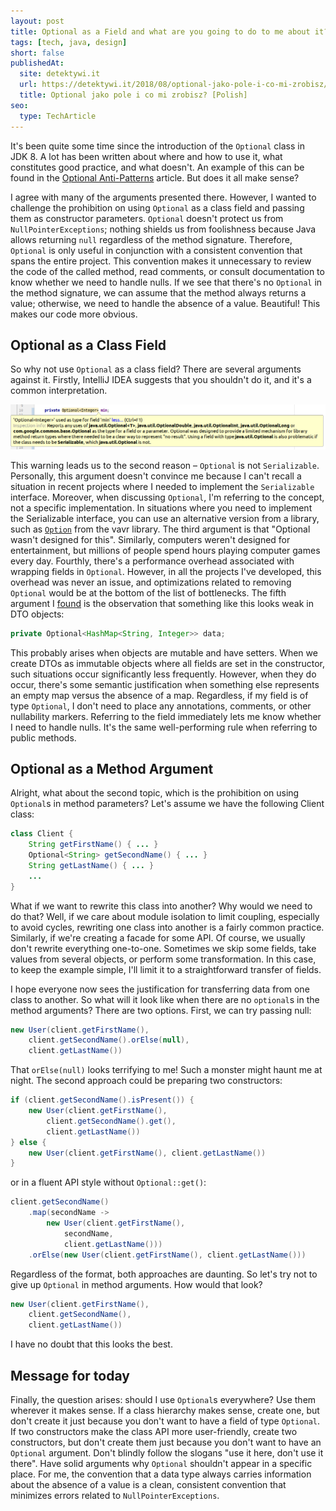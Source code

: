 ```yaml
---
layout: post
title: Optional as a Field and what are you going to do to me about it?
tags: [tech, java, design]
short: false
publishedAt:
  site: detektywi.it
  url: https://detektywi.it/2018/08/optional-jako-pole-i-co-mi-zrobisz/
  title: Optional jako pole i co mi zrobisz? [Polish]
seo:
  type: TechArticle
---
```


It's been quite some time since the introduction of the `Optional` class in JDK&nbsp;8.
A lot has been written about where and how to use it, what constitutes good practice, and what doesn't.
An example of this can be found in the [Optional Anti-Patterns](https://docs.oracle.com/javase/8/docs/api/java/util/Optional.html) article.
But does it all make sense?

I agree with many of the arguments presented there.
However, I wanted to challenge the prohibition on using `Optional` as a class field and passing them as constructor parameters.
`Optional` doesn't protect us from `NullPointerExceptions`;
nothing shields us from foolishness because Java allows returning `null` regardless of the method signature.
Therefore, `Optional` is only useful in conjunction with a consistent convention that spans the entire project.
This convention makes it unnecessary to review the code of the called method, read comments,
or consult documentation to know whether we need to handle nulls.
If we see that there's no `Optional` in the method signature, we can assume that the method always returns a value;
otherwise, we need to handle the absence of a value.
Beautiful! This makes our code more obvious.

## Optional as a Class Field

So why not use `Optional` as a class field? There are several arguments against it.
Firstly, IntelliJ IDEA suggests that you shouldn't do it, and it's a common interpretation.

![message from intellij about incorrect use of optional](/assets/articles/2018-08-19-Optional-as-field/optionalFieldInIdea.webp)

This warning leads us to the second reason – `Optional` is not `Serializable`.
Personally, this argument doesn't convince me because I can't recall a situation in recent projects
where I needed to implement the `Serializable` interface.
Moreover, when discussing `Optional`, I'm referring to the concept, not a specific implementation.
In situations where you need to implement the Serializable interface, you can use an alternative version from a library,
such as [`Option`](https://static.javadoc.io/io.vavr/vavr/0.9.2/io/vavr/control/Option.html) from the vavr library.
The third argument is that "Optional wasn't designed for this".
Similarly, computers weren't designed for entertainment, but millions of people spend hours playing computer games every day.
Fourthly, there's a performance overhead associated with wrapping fields in `Optional`.
However, in all the projects I've developed, this overhead was never an issue,
and optimizations related to removing `Optional` would be at the bottom of the list of bottlenecks.
The fifth argument I [found](https://klolo.github.io/blog/2017/08/05/jak-uzywac-optional/) is the observation that something like
this looks weak in DTO objects:

```java
private Optional<HashMap<String, Integer>> data;
```

This probably arises when objects are mutable and have setters.
When we create DTOs as immutable objects where all fields are set in the constructor, such situations occur significantly less frequently.
However, when they do occur, there's some semantic justification when something else represents an empty map versus the absence of a map.
Regardless, if my field is of type `Optional`, I don't need to place any annotations, comments, or other nullability markers.
Referring to the field immediately lets me know whether I need to handle nulls.
It's the same well-performing rule when referring to public methods.

## Optional as a Method Argument

Alright, what about the second topic, which is the prohibition on using `Optional`s in method parameters?
Let's assume we have the following Client class:

```java
class Client {
    String getFirstName() { ... }
    Optional<String> getSecondName() { ... }
    String getLastName() { ... }
    ...
}
```

What if we want to rewrite this class into another?
Why would we need to do that?
Well, if we care about module isolation to limit coupling, especially to avoid cycles, 
rewriting one class into another is a fairly common practice.
Similarly, if we're creating a facade for some API.
Of course, we usually don't rewrite everything one-to-one.
Sometimes we skip some fields, take values from several objects, or perform some transformation.
In this case, to keep the example simple, I'll limit it to a straightforward transfer of fields.

I hope everyone now sees the justification for transferring data from one class to another.
So what will it look like when there are no `optional`s in the method arguments?
There are two options.
First, we can try passing null:

```java
new User(client.getFirstName(),
    client.getSecondName().orElse(null),
    client.getLastName())
```

That `orElse(null)` looks terrifying to me!
Such a monster might haunt me at night.
The second approach could be preparing two constructors:

```java
if (client.getSecondName().isPresent()) {
    new User(client.getFirstName(),
        client.getSecondName().get(),
        client.getLastName())
} else {
    new User(client.getFirstName(), client.getLastName())
}
```

or in a fluent API style without `Optional::get()`:

```java
client.getSecondName()
    .map(secondName ->
        new User(client.getFirstName(),
            secondName,
            client.getLastName()))
    .orElse(new User(client.getFirstName(), client.getLastName()))
```

Regardless of the format, both approaches are daunting.
So let's try not to give up `Optional` in method arguments.
How would that look?

```java
new User(client.getFirstName(),
    client.getSecondName(),
    client.getLastName())
```

I have no doubt that this looks the best.

## Message for today

Finally, the question arises: should I use `Optional`s everywhere?
Use them wherever it makes sense.
If a class hierarchy makes sense, create one, but don't create it just because you don't want to have a field of type `Optional`.
If two constructors make the class API more user-friendly, create two constructors,
but don't create them just because you don't want to have an `Optional` argument.
Don't blindly follow the slogans "use it here, don't use it there".
Have solid arguments why `Optional` shouldn't appear in a specific place.
For me, the convention that a data type always carries information about the absence of a value is a clean,
consistent convention that minimizes errors related to `NullPointerExceptions`.

